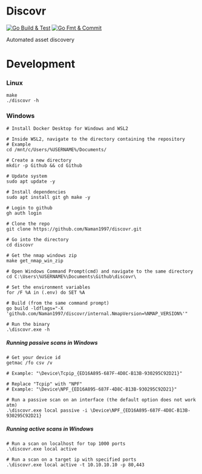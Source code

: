 # Discovr

[![Go Build & Test](https://github.com/Naman1997/discovr/actions/workflows/main.yml/badge.svg)](https://github.com/Naman1997/discovr/actions/workflows/main.yml)  [![Go Fmt & Commit](https://github.com/Naman1997/discovr/actions/workflows/gofmt.yml/badge.svg)](https://github.com/Naman1997/discovr/actions/workflows/gofmt.yml)

Automated asset discovery

# Development

### Linux

```
make
./discovr -h
```


### Windows

```
# Install Docker Desktop for Windows and WSL2

# Inside WSL2, navigate to the directory containing the repository
# Example
cd /mnt/c/Users/%USERNAME%/Documents/

# Create a new directory
mkdir -p Github && cd Github

# Update system
sudo apt update -y

# Install dependencies
sudo apt install git gh make -y

# Login to github
gh auth login

# Clone the repo
git clone https://github.com/Naman1997/discovr.git

# Go into the directory
cd discovr

# Get the nmap windows zip
make get_nmap_win_zip

# Open Windows Command Prompt(cmd) and navigate to the same directory
cd C:\Users\%USERNAME%\Documents\Github\discovr\

# Set the environment variables
for /F %A in (.env) do SET %A

# Build (from the same command prompt)
go build -ldflags="-X 'github.com/Naman1997/discovr/internal.NmapVersion=%NMAP_VERSION%'"

# Run the binary
.\discovr.exe -h
```

##### Running passive scans in Windows

```
# Get your device id
getmac /fo csv /v

# Example: "\Device\Tcpip_{ED16A895-687F-4D8C-B13B-930295C92D21}"

# Replace "Tcpip" with "NPF"
# Example: "\Device\NPF_{ED16A895-687F-4D8C-B13B-930295C92D21}"

# Run a passive scan on an interface (the default option does not work atm)
.\discovr.exe local passive -i \Device\NPF_{ED16A895-687F-4D8C-B13B-930295C92D21}
```

##### Running active scans in Windows

```
# Run a scan on localhost for top 1000 ports
.\discovr.exe local active

# Run a scan on a target ip with specified ports
.\discovr.exe local active -t 10.10.10.10 -p 80,443
```

